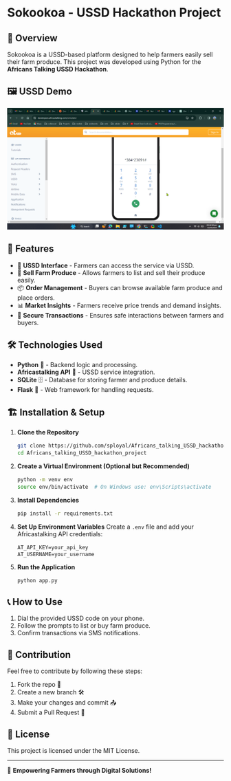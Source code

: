 # Sokookoa - USSD Hackathon Project

## 📌 Overview
Sokookoa is a USSD-based platform designed to help farmers easily sell their farm produce. This project was developed using Python for the **Africans Talking USSD Hackathon**.

## 🖼️ USSD Demo
![USSD Running on Africastalking Sandbox](images/image1.png)

## 🌱 Features
- 📲 **USSD Interface** - Farmers can access the service via USSD.
- 🛒 **Sell Farm Produce** - Allows farmers to list and sell their produce easily.
- 📦 **Order Management** - Buyers can browse available farm produce and place orders.
- 📊 **Market Insights** - Farmers receive price trends and demand insights.
- 🔐 **Secure Transactions** - Ensures safe interactions between farmers and buyers.

## 🛠️ Technologies Used
- **Python** 🐍 - Backend logic and processing.
- **Africastalking API** 📡 - USSD service integration.
- **SQLite** 🗄️ - Database for storing farmer and produce details.
- **Flask** 🚀 - Web framework for handling requests.

## 🏗️ Installation & Setup

1. **Clone the Repository**
   ```bash
   git clone https://github.com/sployal/Africans_talking_USSD_hackathon_project
   cd Africans_talking_USSD_hackathon_project
   ```

2. **Create a Virtual Environment (Optional but Recommended)**
   ```bash
   python -m venv env
   source env/bin/activate  # On Windows use: env\Scripts\activate
   ```

3. **Install Dependencies**
   ```bash
   pip install -r requirements.txt
   ```

4. **Set Up Environment Variables**
   Create a `.env` file and add your Africastalking API credentials:
   ```env
   AT_API_KEY=your_api_key
   AT_USERNAME=your_username
   ```

5. **Run the Application**
   ```bash
   python app.py
   ```

## 📞 How to Use
1. Dial the provided USSD code on your phone.
2. Follow the prompts to list or buy farm produce.
3. Confirm transactions via SMS notifications.

## 🤝 Contribution
Feel free to contribute by following these steps:
1. Fork the repo 📌
2. Create a new branch 🛠️
3. Make your changes and commit 📤
4. Submit a Pull Request 🚀

## 📜 License
This project is licensed under the MIT License.

---
🚀 **Empowering Farmers through Digital Solutions!**
